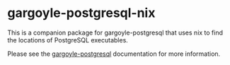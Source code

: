 # gargoyle-postgresql-nix

This is a companion package for gargoyle-postgresql that uses nix to find the locations of PostgreSQL executables.

Please see the [gargoyle-postgresql](https://hackage.haskell.org/package/gargoyle-postgresql) documentation for more information.
